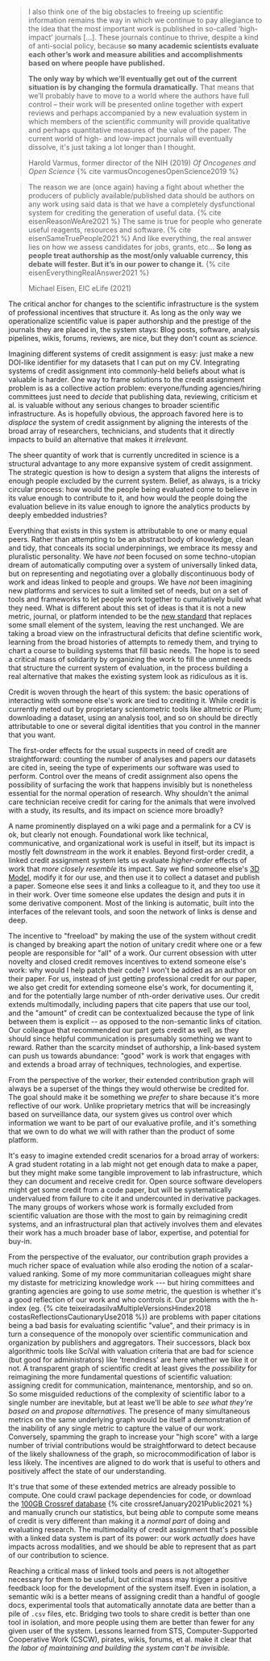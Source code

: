 > I also think one of the big obstacles to freeing up scientific information remains the way in which we continue to pay allegiance to the idea that the most important work is published in so-called ‘high-impact’ journals [...]. These journals continue to thrive, despite a kind of anti-social policy, because **so many academic scientists evaluate each other’s work and measure abilities and accomplishments based on where people have published.**
> 
> **The only way by which we’ll eventually get out of the current situation is by changing the formula dramatically.** That means that we’ll probably have to move to a world where the authors have full control – their work will be presented online together with expert reviews and perhaps accompanied by a new evaluation system in which members of the scientific community will provide qualitative and perhaps quantitative measures of the value of the paper. The current world of high- and low-impact journals will eventually dissolve, it's just taking a lot longer than I thought.
>
> Harold Varmus, former director of the NIH (2019) *Of Oncogenes and Open Science* {% cite varmusOncogenesOpenScience2019 %}

> The reason we are (once again) having a fight about whether the producers of publicly available/published data should be authors on any work using said data is that we have a completely dysfunctional system for crediting the generation of useful data. {% cite eisenReasonWeAre2021 %} The same is true for people who generate useful reagents, resources and software. {% cite eisenSameTruePeople2021 %} And like everything, the real answer lies on how we assess candidates for jobs, grants, etc… **So long as people treat authorship as the most/only valuable currency, this debate will fester. But it’s in our power to change it.** {% cite eisenEverythingRealAnswer2021 %}
>
> Michael Eisen, EIC eLife (2021) 


The critical anchor for changes to the scientific infrastructure is the system of professional incentives that structure it. As long as the only way we operationalize scientific value is paper authorship and the prestige of the journals they are placed in, the system stays: Blog posts, software, analysis pipelines, wikis, forums, reviews, are nice, but they don't count as *science.*

Imagining different systems of credit assignment is easy: just make a new DOI-like identifier for my datasets that I can put on my CV. Integrating systems of credit assignment into commonly-held beliefs about what is valuable is harder. One way to frame solutions to the credit assignment problem is as a collective action problem: everyone/funding agencies/hiring committees just need to *decide* that publishing data, reviewing, criticism et al. is valuable without any serious changes to broader scientific infrastructure. As is hopefully obvious, the approach favored here is to *displace* the system of credit assignment by aligning the interests of the broad array of researchers, technicians, and students that it directly impacts to build an alternative that makes it *irrelevant.*

The sheer quantity of work that is currently uncredited in science is a structural advantage to any more expansive system of credit assignment. The strategic question is how to design a system that aligns the interests of enough people excluded by the current system. Belief, as always, is a tricky circular process: how would the people being evaluated come to believe in its value enough to contribute to it, and how would the people doing the evaluation believe in its value enough to ignore the analytics products by deeply embedded industries?

Everything that exists in this system is attributable to one or many equal peers. Rather than attempting to be an abstract body of knowledge, clean and tidy, that conceals its social underpinnings, we embrace its messy and pluralistic personality. We have *not* been focused on some techno-utopian dream of automatically computing over a system of universally linked data, but on representing and negotiating over a globally discontinuous body of work and ideas linked to people and groups. We have *not* been imagining new platforms and services to suit a limited set of needs, but on a set of tools and frameworks to let people work together to cumulatively build what they need. What is different about this set of ideas is that it is not a new metric, journal, or platform intended to be the [new standard](https://xkcd.com/927/) that replaces some small element of the system, leaving the rest unchanged. We are taking a broad view on the infrastructural deficits that define scientific work, learning from the broad histories of attempts to remedy them, and trying to chart a course to building systems that fill basic needs. The hope is to seed a critical mass of solidarity by organizing the work to fill the unmet needs that structure the current system of evaluation, in the process building a real alternative that makes the existing system look as ridiculous as it is.

Credit is woven through the heart of this system: the basic operations of interacting with someone else's work are tied to crediting it. While credit is currently meted out by proprietary scientometric tools like altmetric or Plum; downloading a dataset, using an analysis tool, and so on should be directly attributable to one or several digital identities that you control in the manner that you want. 

The first-order effects for the usual suspects in need of credit are straightforward: counting the number of analyses and papers our datasets are cited in, seeing the type of experiments our software was used to perform. Control over the means of credit assignment also opens the possibility of surfacing the work that happens invisibly but is nonetheless essential for the normal operation of research. Why shouldn't the animal care technician receive credit for caring for the animals that were involved with a study, its results, and its impact on science more broadly?

A name prominently displayed on a wiki page and a permalink for a CV is ok, but clearly not enough. Foundational work like technical, communicative, and organizational work is useful in itself, but its impact is mostly felt *downstream* in the work it enables. Beyond first-order credit, a linked credit assignment system lets us evaluate *higher-order* effects of work that *more closely resemble* its impact. Say we find someone else's [3D Model](https://wiki.auto-pi-lot.com/index.php/3D_CAD), modify it for our use, and then use it to collect a dataset and publish a paper. Someone else sees it and links a colleague to it, and they too use it in their work. Over time someone else updates the design and puts it in some derivative component. Most of the linking is automatic, built into the interfaces of the relevant tools, and soon the network of links is dense and deep.

The incentive to "freeload" by making the use of the system without credit is changed by breaking apart the notion of unitary credit where one or a few people are responsible for "all" of a work. Our current obsession with utter novelty and closed credit removes incentives to extend someone else's work: why would I help patch their code? I won't be added as an author on their paper. For us, instead of just getting professional credit for our paper, we also get credit for extending someone else's work, for documenting it, and for the potentially large number of nth-order derivative uses. Our credit extends multimodally, including papers that cite papers that use our tool, and the "amount" of credit can be contextualized because the type of link between them is explicit -- as opposed to the non-semantic links of citation. Our colleague that recommended our part gets credit as well, as they should since helpful communication is presumably something we want to reward. Rather than the scarcity mindset of authorship, a link-based system can push us towards abundance: "good" work is work that engages with and extends a broad array of techniques, technologies, and expertise.

From the perspective of the worker, their extended contribution graph will always be a superset of the things they would otherwise be credited for. The goal should make it be something we *prefer* to share because it's more reflective of our work. Unlike proprietary metrics that will be increasingly based on surveillance data, our system gives us control over which information we want to be part of our evaluative profile, and it's something that we own to do what we will with rather than the product of some platform.

It's easy to imagine extended credit scenarios for a broad array of workers: A grad student rotating in a lab might not get enough data to make a paper, but they might make some tangible improvement to lab infrastructure, which they can document and receive credit for. Open source software developers might get some credit from a code paper, but will be systematically undervalued from failure to cite it and undercounted in derivative packages. The many groups of workers whose work is formally excluded from scientific valuation are those with the most to gain by reimagining credit systems, and an infrastructural plan that actively involves them and elevates their work has a much broader base of labor, expertise, and potential for buy-in.

From the perspective of the evaluator, our contribution graph provides a much richer space of evaluation while also eroding the notion of a scalar-valued ranking. Some of my more communitarian colleagues might share my distaste for metricizing knowledge work --- but hiring committees and granting agencies are going to use *some* metric, the question is whether it's a good reflection of our work and who controls it. Our problems with the h-index (eg. {% cite teixeiradasilvaMultipleVersionsHindex2018 costasReflectionsCautionaryUse2018 %}) are problems with paper citations being a bad basis for evaluating scientific "value", and their primacy is in turn a consequence of the monopoly over scientific communication and organization by publishers and aggregators. Their successors, black box algorithmic tools like SciVal with valuation criteria that are bad for science (but good for administrators) like 'trendiness' are here whether we like it or not. A transparent graph of scientific credit at least gives the *possibility* for reimagining the more fundamental questions of scientific valuation: assigning credit for communication, maintenance, mentorship, and so on. So some misguided reductions of the complexity of scientific labor to a single number are inevitable, but at least we'll be able to *see what they're based on* and *propose alternatives.* The presence of many simultaneous metrics on the same underlying graph would be itself a demonstration of the inability of any single metric to capture the value of our work. Conversely, spamming the graph to increase your "high score" with a large number of trivial contributions would be straightforward to detect because of the likely shallowness of the graph, so microcommodification of labor is less likely. The incentives are aligned to do work that is useful to others and positively affect the state of our understanding.

It's true that some of these extended metrics are already possible to compute. One could crawl package dependencies for code, or download the [100GB Crossref database](https://academictorrents.com/details/e4287cb7619999709f6e9db5c359dda17e93d515) {% cite crossrefJanuary2021Public2021 %} and manually crunch our statistics, but being *able* to compute some means of credit is very different than making it a *normal part* of doing and evaluating research. The multimodality of credit assignment that's possible with a linked data system is part of its power: our work *actually does* have impacts across modalities, and we should be able to represent that as part of our contribution to science. 

Reaching a critical mass of linked tools and peers is not altogether necessary for them to be useful, but critical mass may trigger a positive feedback loop for the development of the system itself. Even in isolation, a semantic wiki is a better means of assigning credit than a handful of google docs, experimental tools that automatically annotate data are better than a pile of `.csv` files, etc. Bridging two tools to share credit is better than one tool in isolation, and more people using them are better than fewer for any given user of the system. Lessons learned from STS, Computer-Supported Cooperative Work (CSCW), pirates, wikis, forums, et al. make it clear that *the labor of maintaining and building the system can't be invisible.* 
